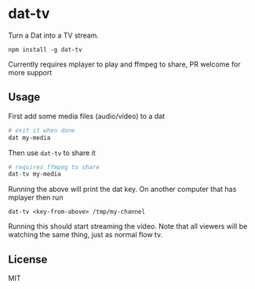 # dat-tv

Turn a Dat into a TV stream.

```
npm install -g dat-tv
```

Currently requires mplayer to play and ffmpeg to share, PR welcome for more support

## Usage

First add some media files (audio/video) to a dat

``` sh
# exit it when done
dat my-media
```

Then use `dat-tv` to share it

``` sh
# requires ffmpeg to share
dat-tv my-media
```

Running the above will print the dat key.
On another computer that has mplayer then run

```
dat-tv <key-from-above> /tmp/my-channel
```

Running this should start streaming the video. Note that all viewers will
be watching the same thing, just as normal flow tv.

## License

MIT
